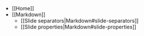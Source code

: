 * [[Home]]
* [[Markdown]]
  * [[Slide separators|Markdown#slide-separators]]
  * [[Slide properties|Markdown#slide-properties]]